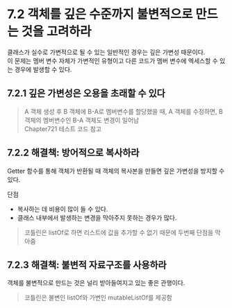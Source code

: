 # 7.2 객체를 깊은 수준까지 불변적으로 만드는 것을 고려하라

클래스가 실수로 가변적으로 될 수 있는 일반적인 경우는 깊은 가변성 때문이다.  
이 문제는 멤버 변수 자체가 가변적인 유형이고 다른 코드가 멤버 변수에 엑세스할 수 있는 경우에 발생할 수 있다.  

## 7.2.1 깊은 가변성은 오용을 초래할 수 있다

> A 객체 생성 후 B 객체에 B-A로 멤버변수를 할당했을 때, A 객체를 수정하면, B 객체의 멤버변수인 B-A 객체도 변경이 일어남  
> Chapter721 테스트 코드 참고  

## 7.2.2 해결책: 방어적으로 복사하라

Getter 함수를 통해 객체가 반환될 때 객체의 복사본을 만들면 깊은 가변성을 방지할 수 있다.  

단점  
- 복사하는 데 비용이 많이 들 수 있다.
- 클래스 내부에서 발생하는 변경을 막아주지 못하는 경우가 많다.

> 코틀린은 listOf로 하면 리스트에 값을 추가할 수 없기 때문에 두번째 단점을 막아줌  

## 7.2.3 해결책: 불변적 자료구조를 사용하라

객체를 불변적으로 만드는 것은 널리 받아들여지고 있는 좋은 관행이다.  

> 코틀린은 불변인 listOf와 가변인 mutableListOf를 제공함  
